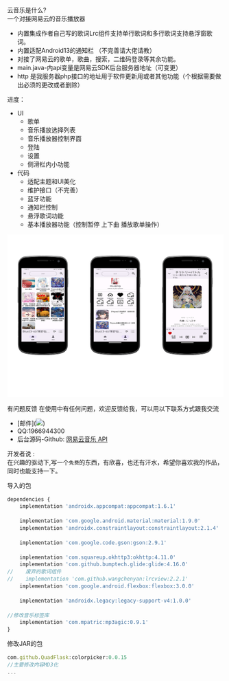 
云音乐是什么?  
一个对接网易云的音乐播放器  
  * 内置集成作者自己写的歌词Lrc组件支持单行歌词和多行歌词支持悬浮窗歌词。  
  * 内置适配Android13的通知栏 （不完善请大佬请教）    
  * 对接了网易云的歌单，歌曲，搜索，二维码登录等其余功能。  
  * main.java-内api变量是网易云SDK后台服务器地址（可变更）  
  * http 是我服务器php接口的地址用于软件更新用或者其他功能（个根据需要做出必须的更改或者删除）  

进度：
* UI
  * 歌单
  * 音乐播放选择列表
  * 音乐播放器控制界面
  * 登陆
  * 设置
  * 侧滑栏内小功能
* 代码
  * 适配主题和UI美化
  * 维护接口（不完善）
  * 蓝牙功能
  * 通知栏控制
  * 悬浮歌词功能
  * 基本播放器功能（控制暂停 上下曲 播放歌单操作）
    
![image](main.png)

有问题反馈
在使用中有任何问题，欢迎反馈给我，可以用以下联系方式跟我交流

* [邮件](<a target="_blank" href="http://mail.qq.com/cgi-bin/qm_share?t=qm_mailme&email=MAEJBgYJBAQDAABwQUEeU19d" style="text-decoration:none;"><img src="http://rescdn.qqmail.com/zh_CN/htmledition/images/function/qm_open/ico_mailme_12.png"/></a>)
* QQ:1966944300
* 后台源码-Github: [网易云音乐 API](https://github.com/Binaryify/NeteaseCloudMusicApi)

开发者说 :  
在兴趣的驱动下,写一个`免费`的东西，有欣喜，也还有汗水，希望你喜欢我的作品，同时也能支持一下。

导入的包
```javascript
dependencies {
    implementation 'androidx.appcompat:appcompat:1.6.1'

    implementation 'com.google.android.material:material:1.9.0'
    implementation 'androidx.constraintlayout:constraintlayout:2.1.4'

    implementation 'com.google.code.gson:gson:2.9.1'

    implementation 'com.squareup.okhttp3:okhttp:4.11.0'
    implementation 'com.github.bumptech.glide:glide:4.16.0'
//    废弃的歌词组件
//    implementation 'com.github.wangchenyan:lrcview:2.2.1'
    implementation 'com.google.android.flexbox:flexbox:3.0.0'

    implementation 'androidx.legacy:legacy-support-v4:1.0.0'

//修改音乐标签库
    implementation 'com.mpatric:mp3agic:0.9.1'
}
```

修改JAR的包
```javascript
com.github.QuadFlask:colorpicker:0.0.15
//主要修改内容MD3化
...